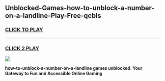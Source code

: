 
## Unblocked-Games-how-to-unblock-a-number-on-a-landline-Play-Free-qcbls
<h3>
<a href="https://premium76.site?title=how-to-unblock-a-number-on-a-landline&ref=18A1">CLICK TO PLAY</a></h3>
<hr>

<h3>
<a href="https://premium76.site?title=how-to-unblock-a-number-on-a-landline&ref=18A1">CLICK 2 PLAY</a>
  
</h3>

<a href="https://premium76.site?title=how-to-unblock-a-number-on-a-landline&ref=18A1"><img src="https://clearcache.store/games.png"></a>


**how-to-unblock-a-number-on-a-landline games unblocked: Your Gateway to Fun and Accessible Online Gaming**
